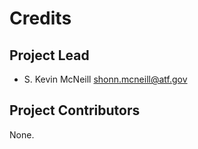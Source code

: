 Credits
=======

Project Lead
----------------

* S. Kevin McNeill <shonn.mcneill@atf.gov>

Project Contributors
------------

None.
